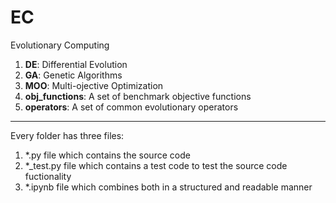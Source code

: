 # EC
Evolutionary Computing

1. **DE**: Differential Evolution
2. **GA**: Genetic Algorithms
3. **MOO**: Multi-ojective Optimization
5. **obj_functions**: A set of benchmark objective functions
6. **operators**: A set of common evolutionary operators

---

Every folder has three files:

1. \*.py file which contains the source code
2. \*\_test.py file which contains a test code to test the source code fuctionality
3. \*.ipynb file which combines both in a structured and readable manner
